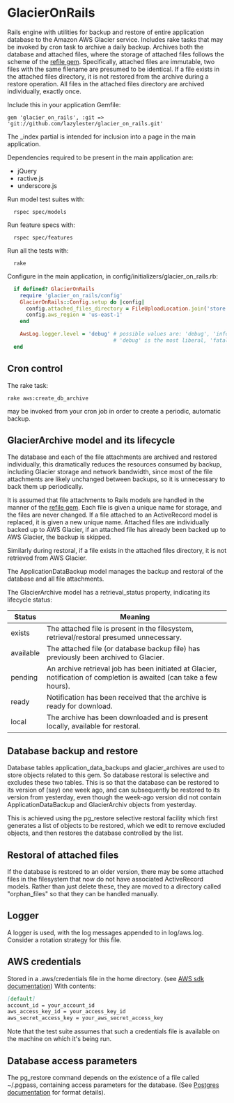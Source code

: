 # GlacierOnRails

Rails engine with utilities for backup and restore of entire application database to the Amazon AWS Glacier service.
Includes rake tasks that may be invoked by cron task to archive a daily backup.
Archives both the database and attached files, where the storage of attached files follows the scheme of the [refile gem](https://github.com/refile/refile). Specifically, attached files are immutable, two files with the same filename are presumed to be identical. If a file exists in the attached files directory, it is not restored from the archive during a restore operation. All files in the attached files directory are archived individually, exactly once.

Include this in your application Gemfile:

```
gem 'glacier_on_rails', :git => 'git://github.com/lazylester/glacier_on_rails.git'
```

The _index partial is intended for inclusion into a page in the main application.

Dependencies required to be present in the main application are:
* jQuery
* ractive.js
* underscore.js

Run model test suites with:
```
  rspec spec/models
```

Run feature specs with:
```
  rspec spec/features
```

Run all the tests with:
```
  rake
```

Configure in the main application, in config/initializers/glacier_on_rails.rb:
```ruby
  if defined? GlacierOnRails
    require 'glacier_on_rails/config'
    GlacierOnRails::Config.setup do |config|
      config.attached_files_directory = FileUploadLocation.join('store')
      config.aws_region = 'us-east-1'
    end

    AwsLog.logger.level = 'debug' # possible values are: 'debug', 'info', 'warn', 'error', 'fatal'
                                  # 'debug' is the most liberal, 'fatal' the most restrictive
  end
```
## Cron control
The rake task:
```
rake aws:create_db_archive
```
may be invoked from your cron job in order to create a periodic, automatic backup.

## GlacierArchive model and its lifecycle

The database and each of the file attachments are archived and restored individually, this dramatically reduces the resources consumed by backup, including Glacier storage and network bandwidth, since most of the file attachments are likely unchanged between backups, so it is unnecessary to back them up periodically.

It is assumed that file attachments to Rails models are handled in the manner of the [refile gem](https://github.com/refile/refile). Each file is given a unique name for storage, and the files are never changed. If a file attached to an ActiveRecord model is replaced, it is given a new unique name. Attached files are individually backed up to AWS Glacier, if an attached file has already been backed up to AWS Glacier, the backup is skipped.

Similarly during restoral, if a file exists in the attached files directory, it is not retrieved from AWS Glacier.

The ApplicationDataBackup model manages the backup and restoral of the database and all file attachments.

The GlacierArchive model has a retrieval_status property, indicating its lifecycle status:

Status    | Meaning
----------|-----------------------------------------------------------------------------------------------------------------------
exists    | The attached file is present in the filesystem, retrieval/restoral presumed unnecessary.
available | The attached file (or database backup file) has previously been archived to Glacier.
pending   | An archive retrieval job has been initiated at Glacier, notification of completion is awaited (can take a few hours).
ready     | Notification has been received that the archive is ready for download.
local     | The archive has been downloaded and is present locally, available for restoral.

## Database backup and restore
Database tables application_data_backups and glacier_archives are used to store objects related to this gem. So database restoral is selective and excludes these two tables. This is so that the database can be restored to its version of (say) one week ago, and can subsequently be restored to its version from yesterday, even though the week-ago version did not contain ApplicationDataBackup and GlacierArchiv objects from yesterday.

This is achieved using the pg_restore selective restoral facility which first generates a list of objects to be restored, which we edit to remove excluded objects, and then restores the database controlled by the list.

## Restoral of attached files
If the database is restored to an older version, there may be some attached files in the filesystem that now do not have associated ActiveRecord models. Rather than just delete these, they are moved to a directory called "orphan_files" so that they can be handled manually.

## Logger
A logger is used, with the log messages appended to in log/aws.log. Consider a rotation strategy for this file.

## AWS credentials
Stored in a .aws/credentials file in the home directory. (see [AWS sdk documentation](http://docs.aws.amazon.com/sdk-for-ruby/v2/developer-guide/setup-config.html)) With contents:

```markdown
[default]
account_id = your_account_id
aws_access_key_id = your_access_key_id
aws_secret_access_key = your_aws_secret_access_key

```

Note that the test suite assumes that such a credentials file is available on the machine on which it's being run.

## Database access parameters
The pg_restore command depends on the existence of a file called ~/.pgpass, containing access parameters for the database. (See [Postgres documentation](https://www.postgresql.org/docs/9.3/static/libpq-pgpass.html) for format details).
